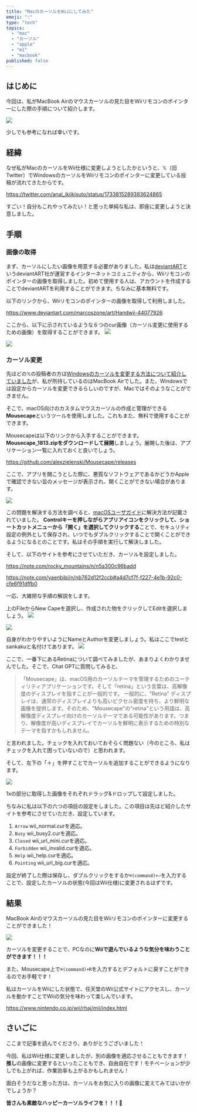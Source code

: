 ```yaml
---
title: "MacのカーソルをWiiにしてみた"
emoji: "☝️"
type: "tech"
topics:
  - "mac"
  - "カーソル"
  - "apple"
  - "m1"
  - "macbook"
published: false
---
```


## はじめに
今回は、私がMacBook Airのマウスカーソルの見た目をWiiリモコンのポインターにした際の手順について紹介します。

![](/images/sankaku5/wii1.png)

少しでも参考になれば幸いです。

## 経緯
なぜ私がMacのカーソルをWii仕様に変更しようとしたかというと、𝕏（旧Twitter）でWindowsのカーソルをWiiリモコンのポインターに変更している投稿が流れてきたからです。

https://twitter.com/anal_ikiikisuto/status/1733815289383624865

すごい！自分もこれやってみたい！と思った単純な私は、即座に変更しようと決意しました。

## 手順

### 画像の取得

まず、カーソルにしたい画像を用意する必要がありました。私は[deviantART](https://www.deviantart.com/)というdeviantART社が運営するインターネットコミュニティから、Wiiリモコンのポインターの画像を取得しました。初めて使用する人は、アカウントを作成することでdeviantARTを利用することができます。ちなみに基本無料です。

以下のリンクから、Wiiリモコンのポインターの画像を取得して利用しました。

https://www.deviantart.com/marcoszone/art/Handwii-44077926

ここから、以下に示されているような６つのcur画像（カーソル変更に使用するための画像）を取得することができます。
![](/images/sankaku5/preview2.png)

![](/images/sankaku5/preview.jpg)

### カーソル変更

先ほどの𝕏の投稿者の方は[Windowsのカーソルを変更する方法について紹介していました](https://twitter.com/anal_ikiikisuto/status/1733830574119469193)が、私が所持しているのはMacBook Airでした。また、Windowsでは設定からカーソルを変更できるらしいのですが、Macではそのようなことができません。

そこで、macOS向けのカスタムマウスカーソルの作成と管理ができる**Mousecape**というツールを使用しました。これもまた、無料で使用することができます。

Mousecapeは以下のリンクから入手することができます。**Mousecape_1813.zipをダウンロードして展開**しましょう。展開した後は、アプリケーション一覧に入れておくと良いでしょう。

https://github.com/alexzielenski/Mousecape/releases

ここで、アプリを開こうとした際に、悪質なソフトウェアであるかどうかAppleで確認できない旨のメッセージが表示され、開くことができない場合があります。

![](/images/sankaku5/mouse1.png)

この問題を解決する方法を調べると、[macOSユーザガイド](https://support.apple.com/ja-jp/guide/mac-help/mchleab3a043/mac)に解決方法が記載されていました。
**Controlキーを押しながらアプリアイコンをクリックして、ショートカットメニューから「開く」を選択してクリックする**ことで、セキュリティ設定の例外として保存され、いつでもダブルクリックすることで開くことができるようになるとのことです。私はその手順を実行して解決しました。

そして、以下のサイトを参考にさせていただき、カーソルを設定しました。

https://note.com/rocky_mountains/n/n5a300c96badd

https://note.com/yaenbibi/n/nb762d12f2ccb#a4d7cf7f-f227-4e1b-92c0-cfe6f91dffb0

一応、大雑把な手順の解説をします。

上のFileからNew Capeを選択し、作成された物をクリックしてEditを選択しましょう。
![](/images/sankaku5/mouse2.png)

![](/images/sankaku5/mouse3.png)

自身がわかりやすいようにNameとAuthorを変更しましょう。私はここでtestとsankakuと名付けてあります。
![](/images/sankaku5/mouse4.png)

ここで、一番下にあるRetinaについて調べてみましたが、あまりよくわかりませんでした。そこで、Chat GPTに質問してみると、

> 「Mousecape」は、macOS用のカーソルテーマを管理するためのユーティリティアプリケーションです。そして「retina」という言葉は、高解像度のディスプレイを指すことが一般的です。
> 一般的に、"Retina" ディスプレイは、通常のディスプレイよりも高いピクセル密度を持ち、より鮮明な画像を提供します。そのため、"Mousecape"の"retina"という用語は、高解像度ディスプレイ向けのカーソルテーマである可能性があります。つまり、解像度が高いディスプレイでカーソルを鮮明に表示するための特別なテーマを指すかもしれません。

と言われました。チェックを入れておいておそらく問題ない（今のところ、私はチェックを入れて困っていないので）と思われます。

そして、左下の「＋」を押すことでカーソルを追加することができるようになります。

![](/images/sankaku5/wii2.png)

1xの部分に取得した画像をそれぞれドラッグ&ドロップして設定しました。

ちなみに私は以下の六つの項目の設定をしました。この項目は先ほど紹介したサイトを参考にさせていただき、設定しています。
1. `Arrow`
wii_normal.curを適応。
2. `Busy`
wii_busy2.curを適応。
3. `Closed`
wii_url_mini.curを適応。
4. `Forbidden`
wii_invalid.curを適応。
5. `Help`
wii_help.curを適応。
6. `Pointing`
wii_url_big.curを適応。

設定が終了した際は保存し、ダブルクリックをするか`⌘(command)+⏎`を入力することで、設定したカーソルの状態(今回はWii仕様)に変更されるはずです。

## 結果

MacBook Airのマウスカーソルの見た目をWiiリモコンのポインターに変更することができました！

![](/images/sankaku5/wiiresult.png)

カーソルを変更することで、PCなのに**Wiiで遊んでいるような気分を味わうことができます！！！**

また、Mousecape上で`⌘(command)+R`を入力するとデフォルトに戻すことができるのでお手軽です！

私はカーソルをWiiにした状態で、任天堂のWii公式サイトにアクセスし、カーソルを動かすことでWiiの気分を味わって楽しんでいます。

https://www.nintendo.co.jp/wii/rhaj/mii/index.html

## さいごに
ここまで記事を読んでくださり、ありがとうございました！

今回、私はWii仕様に変更しましたが、別の画像を適応させることもできます！**推し**の画像に変更するといったこともでき、自由自在です！モチベーションが少しでも上がれば、作業効率も上がるかもしれません！

面白そうだなと思った方は、カーソルをお気に入りの画像に変えてみてはいかがでしょうか？

**皆さんも素敵なハッピーカーソルライフを！！！🌸**
